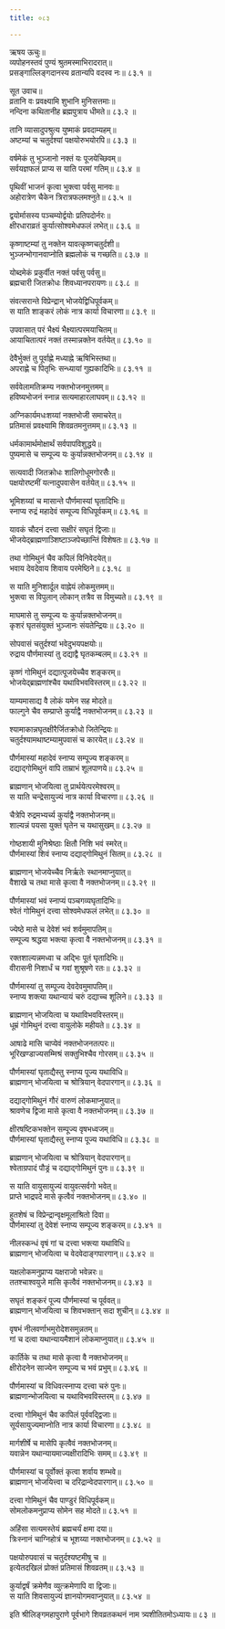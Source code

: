 ```yaml
---
title: ०८३

---
```

ऋषय ऊचुः॥  
व्यपोहनस्तवं पुण्यं श्रुतमस्माभिरादरात्॥  
प्रसङ्गाल्लिङ्गदानस्य व्रतान्यपि वदस्व नः॥ ८३.१ ॥  
  
सूत उवाच॥  
व्रतानि वः प्रवक्ष्यामि शुभानि मुनिसत्तमाः॥  
नन्दिना कथितानीह ब्रह्मपुत्राय धीमते॥ ८३.२ ॥  
  
तानि व्यासादुपश्रुत्य युष्माकं प्रवदाम्यहम्॥  
अष्टम्यां च चतुर्दश्यां पक्षयोरुभयोरपि॥ ८३.३ ॥  
  
वर्षमेकं तु भुञ्जानो नक्तं यः पूजयेच्छिवम्॥  
सर्वयज्ञफलं प्राप्य स याति परमां गतिम्॥ ८३.४ ॥  
  
पृथिवीं भाजनं कृत्वा भुक्त्वा पर्वसु मानवः॥  
अहोरात्रेण चैकेन त्रिरात्रफलमश्नुते॥ ८३.५ ॥  
  
द्वयोर्मासस्य पञ्चम्योर्द्वयोः प्रतिपदोर्नरः॥  
क्षीरधाराव्रतं कुर्यात्सोश्वमेधफलं लभेत्॥ ८३.६ ॥  
  
कृष्णाष्टम्यां तु नक्तेन यावत्कृष्णचतुर्दशी॥  
भुञ्जन्भोगानवाप्नोति ब्रह्मलोकं च गच्छति॥ ८३.७ ॥  
  
योब्दमेकं प्रकुर्वीत नक्तं पर्वसु पर्वसु॥  
ब्रह्मचारी जितक्रोधः शिवध्यानपरायणः॥ ८३.८ ॥  
  
संवत्सरान्ते विप्रेन्द्रान् भोजयेद्विधिपूर्वकम्॥  
स याति शाङ्करं लोकं नात्र कार्या विचारणा॥ ८३.९ ॥  
  
उपवासात् परं भैक्ष्यं भैक्ष्यात्परमयाचितम्॥  
आयाचितात्परं नक्तं तस्मान्नक्तेन वर्तयेत्॥ ८३.१० ॥  
  
देवैर्भुक्तं तु पूर्वाह्णे मध्याह्ने ऋषिभिस्तथा॥  
अपराह्णे च पितृभिः सन्ध्यायां गुह्यकादिभिः॥ ८३.११ ॥  
  
सर्ववेलामतिक्रम्य नक्तभोजनमुत्तमम्॥  
हविष्यभोजनं स्नान्न सत्यमाहारलाघवम्॥ ८३.१२ ॥  
  
अग्निकार्यमधःशय्यां नक्तभोजी समाचरेत्॥  
प्रतिमासं प्रवक्ष्यामि शिवव्रतमनुत्तमम्॥ ८३.१३ ॥  
  
धर्मकामार्थमोक्षार्थं सर्वपापविशुद्धये॥  
पुष्यमासे च सम्पूज्य यः कुर्यान्नक्तभोजनम्॥ ८३.१४ ॥  
  
सत्यवादी जितक्रोधः शालिगोधूमगोरसैः॥  
पक्षयोरष्टमीं यत्नादुपवासेन वर्तयेत्॥ ८३.१५ ॥  
  
भूमिशय्यां च मासान्ते पौर्णमास्यां घृतादिभिः॥  
स्नाप्य रुद्रं महादेवं सम्पूज्य विधिपूर्वकम्॥ ८३.१६ ॥  
  
यावकं चौदनं दत्त्वा सक्षीरं सघृतं द्विजाः॥  
भीजयेद्ब्राह्मणाञ्शिष्टाञ्जपेच्छान्तिं विशेषतः॥ ८३.१७ ॥  
  
तथा गोमिथुनं चैव कपिलं विनिवेदयेत्॥  
भवाय देवदेवाय शिवाय परमेष्ठिने॥ ८३.१८ ॥  
  
स याति मुनिशार्दूल वाह्नेयं लोकमुत्तमम्॥  
भुक्त्वा स विपुलान् लोकान् तत्रैव स विमुच्यते॥ ८३.१९ ॥  
  
माघमासे तु सम्पूज्य यः कुर्यान्नक्तभोजनम्॥  
कृशरं घृतसंयुक्तं भुञ्जानः संयतेन्द्रियः॥ ८३.२० ॥  
  
सोपवासं चतुर्दश्यां भवेदुभयपक्षयोः॥  
रुद्राय पौर्णमास्यां तु दद्याद्वै घृतकम्बलम्॥ ८३.२१ ॥  
  
कृष्णं गोमिथुनं दद्यात्पूजयेच्चैव शङ्करम्॥  
भोजयेद्ब्राह्मणांश्चैव यथाविभवविस्तरम्॥ ८३.२२ ॥  
  
याम्यमासाद्य वै लोकं यमेन सह मोदते॥  
फाल्गुने चैव सम्प्राप्ते कुर्याद्वै नक्तभोजनम्॥ ८३.२३ ॥  
  
श्यामाकान्नघृतक्षीरैर्जितक्रोधो जितेन्द्रियः॥  
चतुर्दश्यामथाष्टम्यामुपवासं च कारयेत्॥ ८३.२४ ॥  
  
पौर्णमास्यां महादेवं स्नाप्य सम्पूज्य शङ्करम्॥  
दद्याद्गोमिथुनं वापि ताम्राभं शूलपाणये॥ ८३.२५ ॥  
  
ब्राह्मणान् भोजयित्वा तु प्रार्थयेत्परमेश्वरम्॥  
स याति चन्द्रेसायुज्यं नात्र कार्या विचारणा॥ ८३.२६ ॥  
  
चैत्रेपि रुद्रमभ्यर्च्य कुर्याद्वै नक्तभोजनम्॥  
शाल्यन्नं पयसा युक्तं घृतेन च यथासुखम्॥ ८३.२७ ॥  
  
गोष्ठशायी मुनिश्रेष्ठाः क्षितौ निशि भवं स्मरेत्॥  
पौर्णमास्यां शिवं स्नाप्य दद्याद्गोमिथुनं सितम्॥ ८३.२८ ॥  
  
ब्राह्मणान् भोजयेच्चैव निर्ऋतेः स्थानमाप्नुयात्॥  
वैशाखे च तथा मासे कृत्वा वै नक्तभोजनम्॥ ८३.२९ ॥  
  
पौर्णमास्यां भवं स्नाप्यं पञ्चगव्यघृतादिभिः॥  
श्वेतं गोमिथुनं दत्त्वा सोश्वमेधफलं लभेत्॥ ८३.३० ॥  
  
ज्येष्ठे मासे च देवेशं भवं शर्वमुमापतिम्॥  
सम्पूज्य श्रद्धया भक्त्या कृत्वा वै नक्तभोजनम्॥ ८३.३१ ॥  
  
रक्तशाल्यन्नमध्वा च अद्भिः पूतं घृतादिभिः॥  
वीरासनी निशार्धं च गवां शुश्रूषणे रतः॥ ८३.३२ ॥  
  
पौर्णमास्यां तु सम्पूज्य देवदेवमुमापतिम्॥  
स्नाप्य शक्त्या यथान्यायं चरुं दद्याच्च शूलिने॥ ८३.३३ ॥  
  
ब्राह्मणान् भोजयित्वा च यथाविभवविस्तरम्॥  
धूम्रं गोमिथुनं दत्त्वा वायुलोके महीयते॥ ८३.३४ ॥  
  
आषाढे मासि चाप्येवं नक्तभोजनतत्परः॥  
भूरिखण्डाज्यसम्मिश्रं सक्तुभिश्चैव गोरसम्॥ ८३.३५ ॥  
  
पौर्णमास्यां घृताद्यैस्तु स्नाप्य पूज्य यथाविधि॥  
ब्राह्मणान् भोजयित्वा च श्रोत्रियान् वेदपारगान्॥ ८३.३६ ॥  
  
दद्याद्गोमिथुनं गौरं वारुणं लोकमाप्नुयात्॥  
श्रावणेच द्विजा मासे कृत्वा वै नक्तभोजनम्॥ ८३.३७ ॥  
  
क्षीरषष्टिकभक्तेन सम्पूज्य वृषभध्वजम्॥  
पौर्णमास्यां घृताद्यैस्तु स्नाप्य पूज्य यथाविधि॥ ८३.३८ ॥  
  
ब्राह्मणान् भोजयित्वा च श्रोत्रियान् वेदपारगान्॥  
श्वेताग्रपादं पौड्रं च दद्याद्गोमिथुनं पुनः॥ ८३.३९ ॥  
  
स याति वायुसायुज्यं वायुवत्सर्वगो भवेत्॥  
प्राप्ते भाद्रपदे मासे कृत्वैवं नक्तभोजनम्॥ ८३.४० ॥  
  
हुतशेषं च विप्रेन्द्रान्वृक्षमूलाश्रितो दिवा॥  
पौर्णमास्यां तु देवेशं स्नाप्य सम्पूज्य शङ्करम्॥ ८३.४१ ॥  
  
नीलस्कन्धं वृषं गां च दत्त्वा भक्त्या यथाविधि॥  
ब्राह्मणान् भोजयित्वा च वेदवेदाङ्गपारगान्॥ ८३.४२ ॥  
  
यक्षलोकमनुप्राप्य यक्षराजो भवेन्नरः॥  
ततश्चाश्वयुजे मासि कृत्वैवं नक्तभोजनम्॥ ८३.४३ ॥  
  
सघृतं शङ्करं पूज्य पौर्णमास्यां च पूर्ववत्॥  
ब्राह्मणान् भोजयित्वा च शिवभक्तान् सदा शुचीन्॥ ८३.४४ ॥  
  
वृषभं नीलवर्णाभमुरोदेशसमुन्नतम्॥  
गां च दत्वा यथान्यायमैशानं लोकमाप्नुयात्॥ ८३.४५ ॥  
  
कार्तिके च तथा मासे कृत्वा वै नक्तभोजनम्॥  
क्षीरोदनेन साज्येन सम्पूज्य च भवं प्रभुम्॥ ८३.४६ ॥  
  
पौर्णमास्यां च विधिवत्स्नाप्य दत्त्वा चरुं पुनः॥  
ब्राह्मणान्भोजयित्वा च यथाविभवविस्तरम्॥ ८३.४७ ॥  
  
दत्त्वा गोमिथुनं चैव कापिलं पूर्ववद्द्विजाः॥  
सूर्यसायुज्यमाप्नोति नात्र कार्या विचारणा॥ ८३.४८ ॥  
  
मार्गशीर्षे च मासेपि कृत्वैवं नक्तभोजनम्॥  
यवान्नेन यथान्यायमाज्यक्षीरादिभिः समम्॥ ८३.४९ ॥  
  
पौर्णमास्यां च पूर्वोक्तं कृत्वा शर्वाय शम्भवे॥  
ब्राह्मणान् भोजयित्त्वा च दरिद्रान्वेदपारगान्॥ ८३.५० ॥  
  
दत्त्वा गोमिथुनं चैव पाण्डुरं विधिपूर्वकम्॥  
सोमलोकमनुप्राप्य सोमेन सह मोदते॥ ८३.५१ ॥  
  
अहिंसा सत्यमस्तेयं ब्रह्मचर्यं क्षमा दया॥  
त्रिःस्नानं चाग्निहोत्रं च भूशय्या नक्तभोजनम्॥ ८३.५२ ॥  
  
पक्षयोरुपवासं च चतुर्दश्यष्टमीषु च ॥  
इत्येतदखिलं प्रोक्तं प्रतिमासं शिवव्रतम्॥ ८३.५३ ॥  
  
कुर्याद्वर्षं क्रमेणैव व्युत्क्रमेणापि वा द्विजाः॥  
स याति शिवसायुज्यं ज्ञानयोगमवाप्नुयात्॥ ८३.५४ ॥  
  
इति श्रीलिङ्गमहापुराणे पूर्वभागे शिवव्रतकथनं नाम त्र्यशीतितमोऽध्यायः॥ ८३ ॥